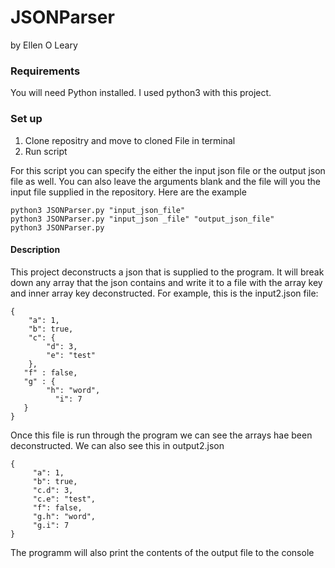 # JSONParser

by Ellen O Leary

### Requirements
You will need Python installed. I used python3 with this project.

### Set up
1. Clone repositry and move to cloned File in terminal
2. Run script<br />  

For this script you can specify the either the input json file or the output json file as well. You can also leave the arguments blank and the file will you the input file supplied in the repository.
Here are the example 
```
python3 JSONParser.py "input_json_file"
python3 JSONParser.py "input_json _file" "output_json_file"
python3 JSONParser.py
```
#### Description
This project deconstructs a json that is supplied to the program. It will break down any array that the json contains and write it to a file with the array key and inner array key deconstructed. For example, this is the input2.json file:

```
{
    "a": 1,
    "b": true,
    "c": {
        "d": 3,
        "e": "test"
    },
   "f" : false,
   "g" : {
        "h": "word",
	      "i": 7
   }
}
```

Once this file is run through the program we can see the arrays hae been deconstructed. We can also see this in output2.json

```
{
     "a": 1,
     "b": true,
     "c.d": 3,
     "c.e": "test",
     "f": false,
     "g.h": "word",
     "g.i": 7
}
```
The programm  will also print the contents of the output file to the console
